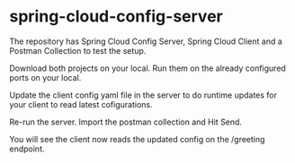 # spring-cloud-config-server
The repository has Spring Cloud Config Server, Spring Cloud Client and a Postman Collection to test the setup.

Download both projects on your local. Run them on the already configured ports on your local.

Update the client config yaml file in the server to do runtime updates for your client to read latest cofigurations.

Re-run the server. Import the postman collection and Hit Send. 

You will see the client now reads the updated config on the /greeting endpoint.
